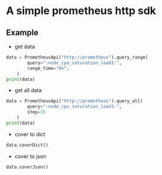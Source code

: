 # A simple prometheus http sdk

## Example

* get data
```python
data = PrometheusApi("http://prometheus").query_range(
        query=":node_cpu_saturation_load1:",
        range_time="6h",
    )
print(data)
```

* get all data
```python
data = PrometheusApi("http://prometheus").query_all(
        query=":node_cpu_saturation_load1:",
        step=15
    )
print(data)
```

* cover to dict

```python
data.coverDict()
```

* cover to json

```python
data.coverJson()
```